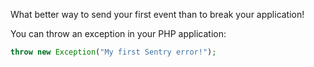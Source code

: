 What better way to send your first event than to break your application!

You can throw an exception in your PHP application:

```php
throw new Exception("My first Sentry error!");
```
